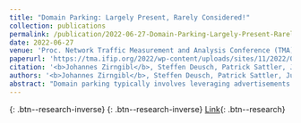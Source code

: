 ```yaml
---
title: "Domain Parking: Largely Present, Rarely Considered!"
collection: publications
permalink: /publication/2022-06-27-Domain-Parking-Largely-Present-Rarely-Considered
date: 2022-06-27
venue: 'Proc. Network Traffic Measurement and Analysis Conference (TMA)'
paperurl: 'https://tma.ifip.org/2022/wp-content/uploads/sites/11/2022/06/tma2022-paper26.pdf'
citation: '<b>Johannes Zirngibl</b>, Steffen Deusch, Patrick Sattler, Juliane Aulbach, Georg Carle, Mattijs Jonker, &quot;Domain Parking: Largely Present, Rarely Considered!.&quot; Proc. Network Traffic Measurement and Analysis Conference (TMA), 2022.'
authors: '<b>Johannes Zirngibl</b>, Steffen Deusch, Patrick Sattler, Juliane Aulbach, Georg Carle, Mattijs Jonker'
abstract: "Domain parking typically involves leveraging advertisements to generate revenue on otherwise inactive domain names. Their content is rarely of real value to users and tends to be highly similar across parked domains. They have commonalities beyond content alone: parked domains can share hosting and DNS infrastructure. Parking rarely receives special treatment in existing studies (e.g., content analyses or infrastructure concentration studies). While the presence and possible bias introduced by parked pages is sometimes acknowledged in studies, the studies still treat parked domains as any other, either because differentiation is infeasible, or because doing so is considered out-of-scope. We argue that the impact of parked domains on analyses regarding the current state and future development of the Internet should not be overlooked. In this paper, we motivate this argument through quantification, and take steps towards helping other researchers identify parked domains. We systematically collect a list of 82 parking services and develop DNS-based indicators to help identify parked domains. We next quantify the presence of parked domains, using large-scale DNS data containing hundreds of millions of registered domain names, representative for a significant part of the global DNS namespace. Overall, we pinpoint 60 M parked domains, which is a significant percentage of all names under consideration (23 %) and identify up to 4 % of domains from top lists to be parked. These findings demonstrate that the effect of parked pages is potentially pronounced. We also break down into the various parking services and DNS zones. This helps us demonstrate and further discuss the effect that domain parking can have on research and Internet consolidation."
---
```

[<i class="ai ai-google-scholar"></i>](https://scholar.google.com/scholar?q=Domain+Parking:+Largely+Present,+Rarely+Considered!){: .btn--research-inverse} [<i class="fas fa-file-pdf"></i>](/files/zirngibl2022prevalenceofparking.pdf){: .btn--research-inverse} [Link](https://tma.ifip.org/2022/wp-content/uploads/sites/11/2022/06/tma2022-paper26.pdf){: .btn--research}